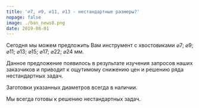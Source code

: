 ```yaml
---
title: '⌀7, ⌀9, ⌀11, ⌀13 - нестандартные размеры?'
nopage: false
image: ./ban_news8.png
date: 2019-08-01
---
```

<p class="lead">
Сегодня мы можем предложить Вам инструмент с хвостовиками ⌀7; ⌀9; ⌀11; ⌀13; ⌀15; ⌀17; ⌀22; ⌀24 мм.
</p>

Данное предложение появилось в результате изучения запросов наших заказчиков и приводит к ощутимому снижению цен и решению ряда нестандартных задач. 

Заготовки указанных диаметров всегда в наличии.

Мы всегда готовы к решению нестандартных задач.
